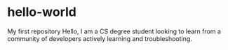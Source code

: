 # hello-world
My first repository
Hello, I am a CS degree student looking to learn from a community of developers actively learning and troubleshooting. 
